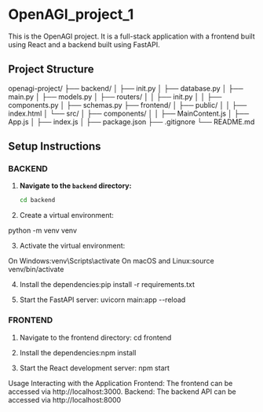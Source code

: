 # OpenAGI_project_1
This is the OpenAGI project. It is a full-stack application with a frontend 
built using React and a backend built using FastAPI.

## Project Structure
openagi-project/
├── backend/
│ ├── init.py
│ ├── database.py
│ ├── main.py
│ ├── models.py
│ ├── routers/
│ │ ├── init.py
│ │ ├── components.py
│ ├── schemas.py
├── frontend/
│ ├── public/
│ │ ├── index.html
│ └── src/
│ ├── components/
│ │ ├── MainContent.js
│ ├── App.js
│ ├── index.js
│ ├── package.json
├── .gitignore
└── README.md


## Setup Instructions

### BACKEND

1. **Navigate to the `backend` directory:**

   ```sh
   cd backend
2. Create a virtual environment:

python -m venv venv

3. Activate the virtual environment:

On Windows:venv\Scripts\activate
On macOS and Linux:source venv/bin/activate 

4. Install the dependencies:pip install -r requirements.txt

5. Start the FastAPI server: uvicorn main:app --reload


### FRONTEND

1. Navigate to the frontend directory: cd frontend

2. Install the dependencies:npm install 

3. Start the React development server: npm start

Usage
Interacting with the Application
Frontend: The frontend can be accessed via http://localhost:3000.
Backend: The backend API can be accessed via http://localhost:8000
